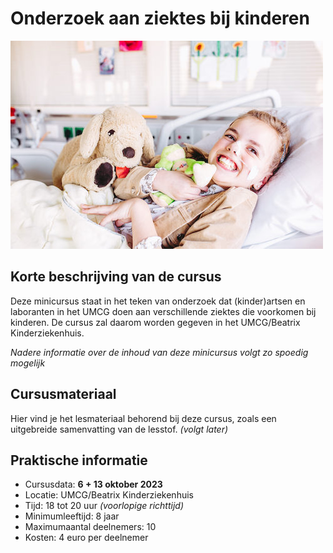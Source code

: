 # Onderzoek aan ziektes bij kinderen

![ziektes](ziektes.jpg)

## Korte beschrijving van de cursus
Deze minicursus staat in het teken van onderzoek dat (kinder)artsen en laboranten in het UMCG doen aan verschillende ziektes die voorkomen bij kinderen. De cursus zal daarom worden gegeven in het UMCG/Beatrix Kinderziekenhuis.

*Nadere informatie over de inhoud van deze minicursus volgt zo spoedig mogelijk*

## Cursusmateriaal
Hier vind je het lesmateriaal behorend bij deze cursus, zoals een uitgebreide samenvatting van de lesstof. 
*(volgt later)*

## Praktische informatie
- Cursusdata: **6 + 13 oktober 2023**
- Locatie: UMCG/Beatrix Kinderziekenhuis
- Tijd: 18 tot 20 uur *(voorlopige richttijd)*
- Minimumleeftijd: 8 jaar
- Maximumaantal deelnemers: 10
- Kosten: 4 euro per deelnemer



